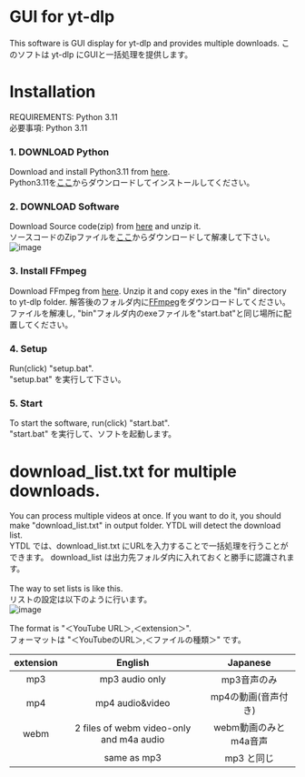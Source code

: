 # GUI for yt-dlp
This software is GUI display for yt-dlp and provides multiple downloads.
このソフトは yt-dlp にGUIと一括処理を提供します。

# Installation
REQUIREMENTS: Python 3.11<br>
必要事項: Python 3.11

### 1. DOWNLOAD Python
Download and install Python3.11 from [here](https://www.python.org/downloads/).<br>
Python3.11を[ここ](https://www.python.org/downloads/)からダウンロードしてインストールしてください。
<br>

### 2. DOWNLOAD Software
Download Source code(zip) from [here](https://github.com/mutoxu-N/yt-dlp-GUI/releases) and unzip it.<br>
ソースコードのZipファイルを[ここ](https://github.com/mutoxu-N/yt-dlp-GUI/releases)からダウンロードして解凍して下さい。
![image](https://user-images.githubusercontent.com/55544957/221342354-944c1c70-9eda-4034-8465-57b1a2b2ad92.png)

### 3. Install FFmpeg
Download FFmpeg from [here](https://ffmpeg.org/download.html). Unzip it and copy exes in the "fin" directory to yt-dlp folder.
解答後のフォルダ内に[FFmpeg](https://ffmpeg.org/download.html)をダウンロードしてください。 ファイルを解凍し, "bin"フォルダ内のexeファイルを"start.bat"と同じ場所に配置してください。

### 4. Setup
Run(click) "setup.bat".<br>
"setup.bat" を実行して下さい。

### 5. Start
To start the software, run(click) "start.bat".<br>
"start.bat" を実行して、ソフトを起動します。


# download_list.txt for multiple downloads.
You can process multiple videos at once. If you want to do it, you should make "download_list.txt" in output folder. YTDL will detect the download list.<br>
YTDL では、download_list.txt にURLを入力することで一括処理を行うことができます。 download_list は出力先フォルダ内に入れておくと勝手に認識されます。<br>
<br>
The way to set lists is like this.<br>
リストの設定は以下のように行います。<br>
![image](https://user-images.githubusercontent.com/55544957/221341313-bc4e9d92-8184-44d4-aa21-6aafcd5cebd3.png)

The format is "＜YouTube URL＞,＜extension＞".<br>
フォーマットは "＜YouTubeのURL＞,＜ファイルの種類＞" です。<br>

|extension|English|Japanese|
|:-:|:-:|:-:|
|mp3|mp3 audio only|mp3音声のみ|
|mp4|mp4 audio&video|mp4の動画(音声付き)|
|webm|2 files of webm video-only and m4a audio|webm動画のみとm4a音声|
| |same as mp3|mp3 と同じ|
